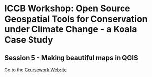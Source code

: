 # ICCB Workshop: Open Source Geospatial Tools for Conservation under Climate Change - a Koala Case Study  
## Session 5 - Making beautiful maps in QGIS  
Go to the [Coursework Website](https://emhain8.github.io./QGIS-Cartography-ICCB/)
